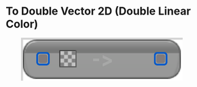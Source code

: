 # To Double Vector 2D (Double Linear Color)

<figure><img src="To Double Vector 2D (Double Linear Color).png"></figure>